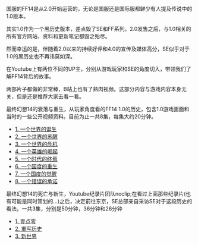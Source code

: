 国服的FF14是从2.0开始运营的，无论是国服还是国际服都鲜少有人提及传说中的1.0版本。

其实1.0作为一个黑历史版本，差点毁了SE和FF系列。2.0发售之后，与1.0相关的所有官方网站、资料和更新笔记都毁之殆尽。

然而幸运的是，伴随着2.0以来的持续好评和4.0的宣传及媒体高分，SE似乎对于1.0的黑历史也不再讳莫如深。

在Youtube上有两位不同的UP主，分别从游戏玩家和SE的角度切入，带领我们了解FF14背后的故事。

两部片子都做的非常棒，B站上也有了熟肉视频。这部分内容与游戏内容本身无关，但是还是推荐大家去看一看。

最终幻想14的衰落与重生，从玩家角度看的FF14 1.0的历史，包含1.0游戏画面和当时的一些公开视频资料。目前为止一共8集，每集大约20分钟。

* [1. 一个世界的诞生](https://www.bilibili.com/video/av9846085/)
* [2. 一个世界的苏醒](https://www.bilibili.com/video/av9882222/)
* [3. 一个世界的危机](https://www.bilibili.com/video/av9917500/)
* [4. 一个英雄的崛起](https://www.bilibili.com/video/av9945494/)
* [5. 一个时代的终焉](https://www.bilibili.com/video/av9972637/)
* [6. 一个国度的重生](https://www.bilibili.com/video/av11374538/)
* [7. 一个国度的觉醒](https://www.bilibili.com/video/av24594723/)
* [8. 一个错误的承诺](https://www.bilibili.com/video/av33450409/)

最终幻想14的死亡与新生，Youtube纪录片团队noclip;在看过上面那些纪录片(也有可能是同时策划的…)之后，决定前往东京，SE总部亲自采访SE对于这段历史的看法。一共3集，分别是50分钟，36分钟和26分钟

* [1. 壹点零](http://www.bilibili.com/video/av11577400/)
* [2. 重写历史](http://www.bilibili.com/video/av11658059/)
* [3. 新世界](http://www.bilibili.com/video/av11709145/)
